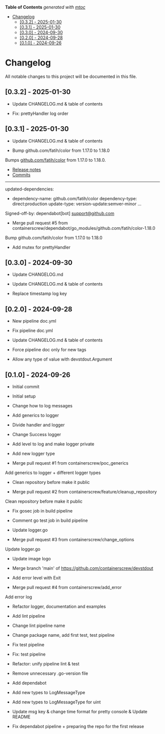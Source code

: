 <!-- START OF TOC !DO NOT EDIT THIS CONTENT MANUALLY-->
**Table of Contents**  *generated with [mtoc](https://github.com/containerscrew/mtoc)*
- [Changelog](#changelog)
  - [[0.3.2] - 2025-01-30](#032---2025-01-30)
  - [[0.3.1] - 2025-01-30](#031---2025-01-30)
  - [[0.3.0] - 2024-09-30](#030---2024-09-30)
  - [[0.2.0] - 2024-09-28](#020---2024-09-28)
  - [[0.1.0] - 2024-09-26](#010---2024-09-26)
<!-- END OF TOC -->
# Changelog

All notable changes to this project will be documented in this file.

## [0.3.2] - 2025-01-30

- Update CHANGELOG.md & table of contents

- Fix: prettyHandler log order

## [0.3.1] - 2025-01-30

- Update CHANGELOG.md & table of contents

- Bump github.com/fatih/color from 1.17.0 to 1.18.0

Bumps [github.com/fatih/color](https://github.com/fatih/color) from 1.17.0 to 1.18.0.
- [Release notes](https://github.com/fatih/color/releases)
- [Commits](https://github.com/fatih/color/compare/v1.17.0...v1.18.0)

---
updated-dependencies:
- dependency-name: github.com/fatih/color
  dependency-type: direct:production
  update-type: version-update:semver-minor
...

Signed-off-by: dependabot[bot] <support@github.com>

- Merge pull request #5 from containerscrew/dependabot/go_modules/github.com/fatih/color-1.18.0

Bump github.com/fatih/color from 1.17.0 to 1.18.0

- Add mutex for prettyHandler

## [0.3.0] - 2024-09-30

- Update CHANGELOG.md

- Update CHANGELOG.md & table of contents

- Replace timestamp log key

## [0.2.0] - 2024-09-28

- New pipeline doc.yml

- Fix pipeline doc.yml

- Update CHANGELOG.md & table of contents

- Force pipeline doc only for new tags

- Allow any type of value with devstdout.Argument

## [0.1.0] - 2024-09-26

- Initial commit

- Initial setup

- Change how to log messages

- Add generics to logger

- Divide handler and logger

- Change Success logger

- Add level to log and make logger private

- Add new logger type

- Merge pull request #1 from containerscrew/poc_generics

Add generics to logger + different logger types

- Clean repository before make it public

- Merge pull request #2 from containerscrew/feature/cleanup_repository

Clean repository before make it public

- Fix gosec job in build pipeline

- Comment go test job in build pipeline

- Update logger.go

- Merge pull request #3 from containerscrew/change_options

Update logger.go

- Update image logo

- Merge branch 'main' of https://github.com/containerscrew/devstdout

- Add error level with Exit

- Merge pull request #4 from containerscrew/add_error

Add error log

- Refactor logger, documentation and examples

- Add lint pipeline

- Change lint pipeline name

- Change package name, add first test, test pipeline

- Fix test pipeline

- Fix: test pipeline

- Refactor: unify pipeline lint & test

- Remove unnecessary .go-version file

- Add dependabot

- Add new types to LogMessageType

- Add new types to LogMessageType for uint

- Update msg key & change time format for pretty console & Update README

- Fix dependabot pipeline + preparing the repo for the first release

<!-- generated by git-cliff -->
